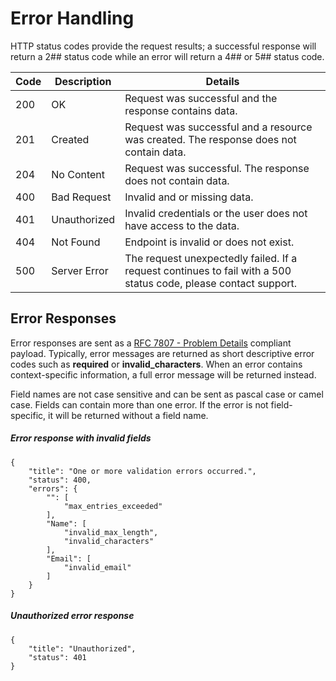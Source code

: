 # Error Handling

HTTP status codes provide the request results; a successful response will return a 2## status code while an error will return a 4## or 5## status code.

| Code   | Description   | Details                                                                                                         |
| -------|-------------- | --------------------------------------------------------------------------------------------------------------- | 
| 200    | OK            | Request was successful and the response contains data.                                                          |
| 201    | Created       | Request was successful and a resource was created. The response does not contain data.                          |
| 204    | No Content    | Request was successful. The response does not contain data.                                                     |
| 400    | Bad Request   | Invalid and or missing data.                                                                                    |
| 401    | Unauthorized  | Invalid credentials or the user does not have access to the data.                                               |
| 404    | Not Found     | Endpoint is invalid or does not exist.                                                                          |
| 500    | Server Error  | The request unexpectedly failed. If a request continues to fail with a 500 status code, please contact support. |

## Error Responses


Error responses are sent as a [RFC 7807 - Problem Details](https://tools.ietf.org/html/rfc7807) compliant payload. Typically, error messages are returned as short descriptive error codes such as **required** or **invalid_characters**. When an error contains context-specific information,  a full error message will be returned instead.

Field names are not case sensitive and can be sent as pascal case or camel case. Fields can contain more than one error. If the error is not field-specific, it will be returned without a field name.

##### Error response with invalid fields

```
{
    "title": "One or more validation errors occurred.",
    "status": 400,
    "errors": {
        "": [
            "max_entries_exceeded"
        ],
        "Name": [
            "invalid_max_length",
            "invalid_characters"
        ],
        "Email": [
            "invalid_email"
        ]
    }
}
```

##### Unauthorized error response

```
{
    "title": "Unauthorized",
    "status": 401
}
```

